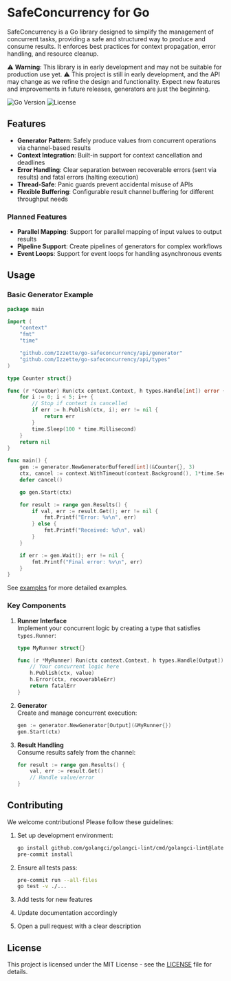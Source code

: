 # SafeConcurrency for Go

SafeConcurrency is a Go library designed to simplify the management of concurrent tasks, providing a safe and structured way to produce and consume results.
It enforces best practices for context propagation, error handling, and resource cleanup.

⚠️ **Warning**: This library is in early development and may not be suitable for production use yet. ⚠️
This project is still in early development, and the API may change as we refine the design and functionality.
Expect new features and improvements in future releases, generators are just the beginning.

![Go Version](https://img.shields.io/badge/go-1.18-blue) ![License](https://img.shields.io/badge/license-MIT-green)

## Features

- **Generator Pattern**: Safely produce values from concurrent operations via channel-based results
- **Context Integration**: Built-in support for context cancellation and deadlines
- **Error Handling**: Clear separation between recoverable errors (sent via results) and fatal errors (halting execution)
- **Thread-Safe**: Panic guards prevent accidental misuse of APIs
- **Flexible Buffering**: Configurable result channel buffering for different throughput needs

### Planned Features

- **Parallel Mapping**: Support for parallel mapping of input values to output results
- **Pipeline Support**: Create pipelines of generators for complex workflows
- **Event Loops**: Support for event loops for handling asynchronous events

## Usage

### Basic Generator Example

```go
package main

import (
	"context"
	"fmt"
	"time"

	"github.com/Izzette/go-safeconcurrency/api/generator"
	"github.com/Izzette/go-safeconcurrency/api/types"
)

type Counter struct{}

func (r *Counter) Run(ctx context.Context, h types.Handle[int]) error {
	for i := 0; i < 5; i++ {
		// Stop if context is cancelled
		if err := h.Publish(ctx, i); err != nil {
			return err
		}
		time.Sleep(100 * time.Millisecond)
	}
	return nil
}

func main() {
	gen := generator.NewGeneratorBuffered[int](&Counter{}, 3)
	ctx, cancel := context.WithTimeout(context.Background(), 1*time.Second)
	defer cancel()

	go gen.Start(ctx)

	for result := range gen.Results() {
		if val, err := result.Get(); err != nil {
			fmt.Printf("Error: %v\n", err)
		} else {
			fmt.Printf("Received: %d\n", val)
		}
	}

	if err := gen.Wait(); err != nil {
		fmt.Printf("Final error: %v\n", err)
	}
}
```

See [examples](examples) for more detailed examples.

### Key Components

1. **Runner Interface**  
   Implement your concurrent logic by creating a type that satisfies `types.Runner`:
   ```go
   type MyRunner struct{}
   
   func (r *MyRunner) Run(ctx context.Context, h types.Handle[Output]) error {
       // Your concurrent logic here
       h.Publish(ctx, value)
       h.Error(ctx, recoverableErr)
       return fatalErr
   }
   ```

2. **Generator**  
   Create and manage concurrent execution:
   ```go
   gen := generator.NewGenerator[Output](&MyRunner{})
   gen.Start(ctx)
   ```

3. **Result Handling**  
   Consume results safely from the channel:
   ```go
   for result := range gen.Results() {
       val, err := result.Get()
       // Handle value/error
   }
   ```

<!--
## Documentation

Full API documentation is available on [GoDoc](https://pkg.go.dev/github.com/Izzette/go-safeconcurrency).
-->

## Contributing

We welcome contributions! Please follow these guidelines:

1. Set up development environment:
   ```bash
   go install github.com/golangci/golangci-lint/cmd/golangci-lint@latest
   pre-commit install
   ```

2. Ensure all tests pass:
   ```bash
   pre-commit run --all-files
   go test -v ./...
   ```

3. Add tests for new features
4. Update documentation accordingly
5. Open a pull request with a clear description

## License

This project is licensed under the MIT License - see the [LICENSE](LICENSE) file for details.
